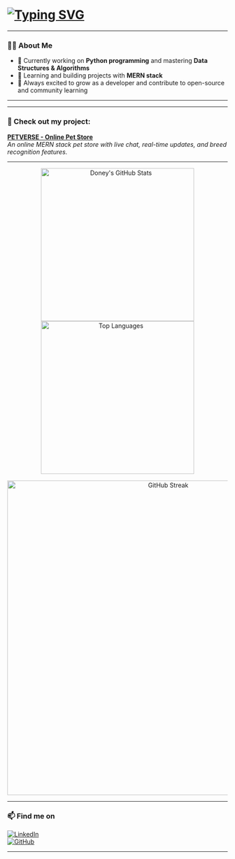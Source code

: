 # [![Typing SVG](https://readme-typing-svg.demolab.com/?lines=Hey+there!+👋;I'm+Doney+Siby)](https://git.io/typing-svg)

---

### 👨‍💻 About Me
- 🔭 Currently working on **Python programming** and mastering **Data Structures & Algorithms**  
- 🌱 Learning and building projects with **MERN stack**    
- 🚀 Always excited to grow as a developer and contribute to open-source and community learning  

---
---

### 🚀 Check out my project:  
[**PETVERSE - Online Pet Store**](https://petverse-eight.vercel.app/)  
*An online MERN stack pet store with live chat, real-time updates, and breed recognition features.*

---

<div align="center">
  <img src="https://github-readme-stats.vercel.app/api?username=doney25&show_icons=true&include_all_commits=true&count_private=true&theme=midnight-purple&hide_border=true" alt="Doney's GitHub Stats" width="350" />

  <img src="https://github-readme-stats.vercel.app/api/top-langs/?username=doney25&layout=compact&langs_count=5&theme=midnight-purple&hide_border=true" alt="Top Languages" width="350" />
</div>

<div align="center" style="margin-top: 15px;">
  <img src="https://github-readme-streak-stats.herokuapp.com/?user=doney25&theme=midnight-purple&hide_border=true&border_radius=8&date_format=j M Y" alt="GitHub Streak" width="720" />
</div>



---

### 📫 Find me on

[![LinkedIn](https://img.shields.io/badge/LinkedIn-0A66C2?style=for-the-badge&logo=linkedin&logoColor=white)](https://www.linkedin.com/in/doney-siby-60596627b/?originalSubdomain=in)  
[![GitHub](https://img.shields.io/badge/GitHub-181717?style=for-the-badge&logo=github&logoColor=white)](https://github.com/doney25)

---

